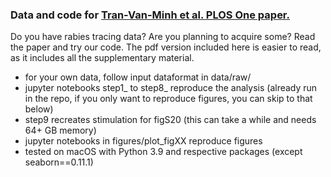 ### Data and code for [Tran-Van-Minh et al. PLOS One paper.](https://journals.plos.org/plosone/article?id=10.1371/journal.pone.0278053)

Do you have rabies tracing data? Are you planning to acquire some? Read the paper and try our code. The pdf version included here is easier to read, as it includes all the supplementary material. 

- for your own data, follow input dataformat in data/raw/
- jupyter notebooks step1_ to step8_ reproduce the analysis (already run in the repo, if you only want to reproduce figures, you can skip to that below)
- step9 recreates stimulation for figS20 (this can take a while and needs 64+ GB memory)
- jupyter notebooks in figures/plot_figXX reproduce figures
- tested on macOS with Python 3.9 and respective packages (except seaborn==0.11.1)


